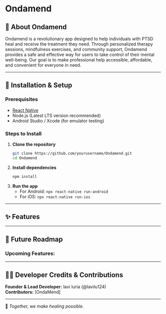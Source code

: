 # Ondamend

## 📖 About Ondamend
Ondamend is a revolutionary app designed to help individuals with PTSD heal and receive the treatment they need. Through personalized therapy sessions, mindfulness exercises, and community support, Ondamend provides a safe and effective way for users to take control of their mental well-being. Our goal is to make professional help accessible, affordable, and convenient for everyone in need.

---

## 🚀 Installation & Setup

### Prerequisites
- [React Native](https://reactnative.dev/docs/environment-setup)
- Node.js (Latest LTS version recommended)
- Android Studio / Xcode (for emulator testing)

### Steps to Install
1. **Clone the repository**
   ```bash
   git clone https://github.com/yourusername/Ondamend.git
   cd Ondamend
   ```
2. **Install dependencies**
   ```bash
   npm install
   ```
3. **Run the app**
   - For Android: `npx react-native run-android`
   - For iOS: `npx react-native run-ios`

---

## ✨ Features


---

## 🔮 Future Roadmap
### Upcoming Features:


---

## 👨‍💻 Developer Credits & Contributions
**Founder & Lead Developer:** lavi luria (@lavilu124)  
**Contributors:** [OndaMend]  

---

💙 *Together, we make healing possible.*

